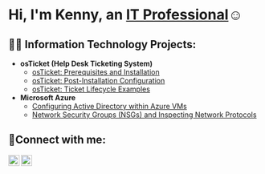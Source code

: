 <h1>Hi, I'm Kenny, an <a href="https://linkedin.com/in/JaneDoe">IT Professional</a>☺</h1>

<h2>👨‍💻 Information Technology Projects:</h2>

- <b>osTicket (Help Desk Ticketing System)</b>
  - [osTicket: Prerequisites and Installation](https://github.com/Kenny440715/osticket-prereqs)
  - [osTicket: Post-Installation Configuration](https://github.com/Kenny440715/post-install-config)
  - [osTicket: Ticket Lifecycle Examples](https://github.com/Kenny440715/ticket-lifecycle)
- <b>Microsoft Azure</b>
  - [Configuring Active Directory within Azure VMs](https://github.com/KennyTruong/configure-ad)
  - [Network Security Groups (NSGs) and Inspecting Network Protocols](https://github.com/KennyTruong/azure-network-protocols)

<h2>🤳Connect with me:</h2>

[<img align="left" alt="Josh | LinkedIn" width="22px" src="https://cdn.jsdelivr.net/npm/simple-icons@v3/icons/linkedin.svg" />][linkedin]
[<img align="left" alt="Josh | Instagram" width="22px" src="https://cdn.jsdelivr.net/npm/simple-icons@v3/icons/instagram.svg" />][instagram]

[instagram]: https://www.instagram.com/Jane
[linkedin]: https://linkedin.com/in/Jane
